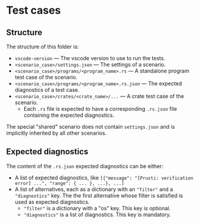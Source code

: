 # Test cases


## Structure

The structure of this folder is:

* `vscode-version` — The vscode version to use to run the tests.
* `<scenario_case>/settings.json` — The settings of a scenario.
* `<scenario_case>/programs/<program_name>.rs` — A standalone program test case of the scenario.
* `<scenario_case>/programs/<program_name>.rs.json` — The expected diagnostics of a test case.
* `<scenario_case>/crates/<crate_name>/...` — A crate test case of the scenario.
    * Each `.rs` file is expected to have a corresponding `.rs.json` file containing the expected diagnostics.

The special "shared" scenario does not contain `settings.json` and is implicitly inherited by all other scenarios.

## Expected diagnostics

The content of the `.rs.json` expected diagnostics can be either:

* A list of expected diagnostics, like `[{"message": "[Prusti: verification error] ...", "range": { ... }, ...}, ...]`
* A list of alternatives, each as a dictionary with an `"filter"` and a `"diagnostics"` key. The the first alternative whose filter is satisfied is used as expected diagnostics.
    * `"filter"` is a dictionary with a "os" key. This key is optional.
    * `"diagnostics"` is a list of diagnostics. This key is mandatory.
